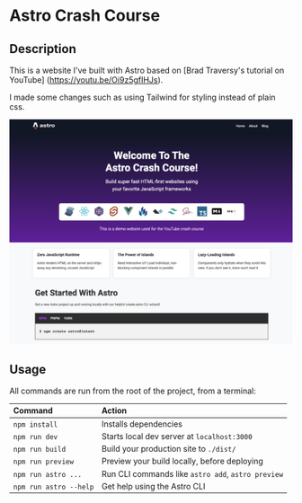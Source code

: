 # Astro Crash Course

## Description

This is a website I've built with Astro based on [Brad Traversy's tutorial on YouTube] (https://youtu.be/Oi9z5gfIHJs).

I made some changes such as using Tailwind for styling instead of plain css.

<img src="/src/images/screen.png">

## Usage

All commands are run from the root of the project, from a terminal:

| Command                | Action                                             |
| :--------------------- | :------------------------------------------------- |
| `npm install`          | Installs dependencies                              |
| `npm run dev`          | Starts local dev server at `localhost:3000`        |
| `npm run build`        | Build your production site to `./dist/`            |
| `npm run preview`      | Preview your build locally, before deploying       |
| `npm run astro ...`    | Run CLI commands like `astro add`, `astro preview` |
| `npm run astro --help` | Get help using the Astro CLI                       |
